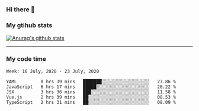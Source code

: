 ### Hi there 👋

<!--
**kiss-me-quickly/kiss-me-quickly** is a ✨ _special_ ✨ repository because its `README.md` (this file) appears on your GitHub profile.

Here are some ideas to get you started:

- 🔭 I’m currently working on ...
- 🌱 I’m currently learning ...
- 👯 I’m looking to collaborate on ...
- 🤔 I’m looking for help with ...
- 💬 Ask me about ...
- 📫 How to reach me: ...
- 😄 Pronouns: ...
- ⚡ Fun fact: ...
-->


### My gtihub stats

[![Anurag's github stats](https://github-readme-stats.vercel.app/api?username=kiss-me-quickly)](https://github.com/anuraghazra/github-readme-stats)

***

### My code time

<!--START_SECTION:waka-->
```text
Week: 16 July, 2020 - 23 July, 2020

YAML         8 hrs 39 mins   ███████░░░░░░░░░░░░░░░░░░   27.86 % 
JavaScript   6 hrs 17 mins   █████░░░░░░░░░░░░░░░░░░░░   20.22 % 
JSX          3 hrs 36 mins   ███░░░░░░░░░░░░░░░░░░░░░░   11.58 % 
Vue.js       2 hrs 39 mins   ██░░░░░░░░░░░░░░░░░░░░░░░   08.53 % 
TypeScript   2 hrs 31 mins   ██░░░░░░░░░░░░░░░░░░░░░░░   08.09 %
```
<!--END_SECTION:waka-->
